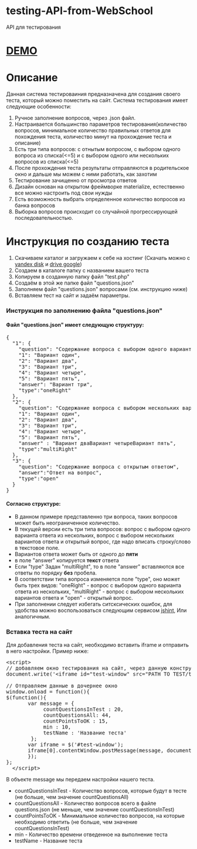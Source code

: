 # testing-API-from-WebSchool
API для тестирования

# <a href="http://webschool.pspu.ru/WebSchool/web/main/contact/demo">DEMO</a>

# Описание
<p>
Данная система тестироваиния предназначена для создания своего теста, который можно поместить на сайт. Система тестирования имеет следующие особенности:
<ol>
<li>Ручное заполнение вопросов, через .json файл.</li>
<li>Настраивается большинство параметров тестирования(количество вопросов, минимальное количество правильных ответов для похождения теста, количество минут на прохождение теста и описание)</li>
<li>Есть три типа вопросов: с отнытым вопросом, с выбором одного вопроса из списка(<=5) и с выбором одного или нескольких вопросов из списка(<=5)</li>
<li>После прохождения теста результаты отправляются в родительское окно и дальше мы можем с ними работать, как захотим</li>
<li>Тестирование зачищенно от просмотра ответов</li>
<li>Дизайн основан на открытом фреймворке materialize, естественно все можно настроить под свои нужды</li>
<li>Есть возможность выбрать определенное количество вопросов из банка вопросов</li>
<li>Выборка вопросов происходит со случайной прогрессирующей последовательностью. </li>
</ol>
</p>

# Инструкция по созданию теста
<ol>
<li> Скачиваем каталог и загружаем к себе на хостинг (Скачать можно c <a href="https://yadi.sk/d/Xdx6ej8yrg7nJ">yandex disk</a> и <a href="https://drive.google.com/file/d/0B-yI0Z5suD9MWFYxenNQTzZmSTA/view?usp=sharing">drive google</a>)</li>
<li> Создаем в каталоге папку с названием вашего теста</li>
<li> Копируем в созданную папку файл "test.php"</li>
<li> Создаём в этой же папке файл "questions.json"</li>
<li> Заполняем файл "questions.json" вопросами (см. инструкцию ниже)</li>
<li> Вставляем тест на сайт и задаём параметры.</li>
</ol>
<h3>Инструкция по заполнению файла "questions.json"</h3>

<h4>Файл "questions.json" имеет следующую структуру:</h4>
<pre>
{
  "1": {
    "question": "Содержание вопроса с выбором одного варианта из нескольких предолженных",
    "1": "Вариант один",
    "2": "Вариант два",
    "3": "Вариант три",
    "4": "Вариант четыре",
    "5": "Вариант пять",
    "answer": "Вариант три",
    "type":"oneRight"
  },
  "2": {
    "question": "Содержание вопроса с выбором нескольких вариантов из нескольких предложенных",
    "1": "Вариант один",
    "2": "Вариант два",
    "3": "Вариант три",
    "4": "Вариант четыре",
    "5": "Вариант пять",
    "answer" : "Вариант дваВариант четыреВариант пять",
    "type":"multiRight"
  },
  "3": {
    "question": "Содержание вопроса с открытым ответом",
    "answer":"Ответ на вопрос",
    "type":"open"
  }
}</pre>

<h4>Согласно структуре:</h4> 
<ul>
<li>В данном примере представленно три вопроса, таких вопросов может быть неограниченное количество. 
</li><li> В текущей версии есть три типа вопросов: вопрос с выбором одного варианта ответа из нескольких, вопрос с выбором нескольких вариантов ответа и открытый вопрос, где надо вписать строку/слово в текстовое поле. 
</li><li> Вариантов ответа может быть от одного до <b>пяти</b>
</li><li> в поле "answer" копируется <b>текст</b> ответа
</li><li> Если "type" Задан "multiRight", то в поле "answer" вставляются все ответы по порядку <b>без</b> пробела.
</li><li> В соответствии типа вопроса изменяется поле "type", оно может быть трех видов: "oneRight" - вопрос с выбором одного варианта ответа из нескольких, "multiRight" - вопрос с выбором нескольких вариантов ответа и "open" - открытый вопрос.
</li><li> При заполнении следует избегать ситсксических ошибок, для удобства можно воспользоваться следующим сервисом <a href="http://jshint.com/">jshint</a>, Или аналогичным.
</li>
</ul>
<h3>Вставка теста на сайт</h3>

Для добавления теста на сайт, необходимо вставить iframe и отправить в него настройки.
Пример ниже:
<pre>
&lt;script&gt; 
// добавляем окно тестирования на сайт, через данную конструкцию, чтобы данные не хэшировались браузером
document.write('&lt;iframe id="test-window" src="PATH TO TEST/tests/test_demo_ru/test.php#?hash="' + Math.random() + '"&gt;&lt;/iframe&gt;');

// Отправляем данные в дочернее окно
window.onload = function(){
$(function(){
       var message = {
            countQuestionsInTest : 20, 
            countQuestionsAll: 44,
            countPointsToOK : 15,
            min : 10,
            testName : 'Название теста'
        };
       var iframe = $('#test-window');
       iframe[0].contentWindow.postMessage(message, document.location);
       });
};
  &lt;/script&gt;
</pre>
<p>
В объекте message мы передаем настройки нашего теста.
</p>
<ul>
<li>countQuestionsInTest - Количество вопросов, которые будут в тесте (не больше, чем значение countQuestionsAll)</li> 
<li>countQuestionsAll - Количество вопросов всего в файле questions.json (не меньше, чем значение countQuestionsInTest)</li>
<li>countPointsToOK - Минимальное количество вопросов, на которые необходимо ответить (не больше, чем значение countQuestionsInTest)</li>
<li>min - Количество времени отведенное на выполнение теста</li>
<li>testName - Название теста</li>
</ul>
